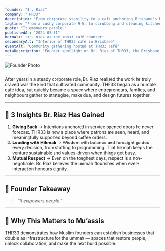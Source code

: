 ```yaml
---
founder: "Br. Riaz"
company: "THR33"
description: "From corporate stability to a café anchoring Brisbane's Muslim community."
tagline: "From a cushy corporate 9-5, to scrubbing and cleaning kitchen floors."
quote: "It empowers people."
publishedAt: "2024-08-01"
heroAlt: "Br. Riaz at the THR33 café counter"
secondaryAlt: "Interior of THR33 café in Brisbane"
eventAlt: "Community gathering hosted at THR33 café"
metaDescription: "Founder spotlight on Br. Riaz of THR33, the Brisbane café growing into a hub for Muslim founders and the wider community."
---
```


![Founder Photo](/Spotlight/thr33/Post/thr33-1.jpg)

---

After years in a steady corporate role, Br. Riaz realised the work he truly craved was the kind that cultivated community. THR33 began as a humble café idea, but quickly became a space where entrepreneurs, families, and neighbours gather to strategise, make dua, and design futures together.

---

## 🔑 3 Insights Br. Riaz Has Gained

1. **Giving Back** → Intentions anchored in service opened doors he never forecast. THR33 is now a place where patrons are seen, heard, and meaningfully supported beyond coffee orders.
2. **Leading with Hikmah** → Wisdom with balance and foresight guides every decision, from staffing to programming. That hikmah keeps the venture sustainable and values-driven when things get busy.
3. **Mutual Respect** → Even on the toughest days, respect is a non-negotiable. Br. Riaz believes the ummah flourishes when every interaction honours dignity.

---

## 💬 Founder Takeaway
> *“It empowers people.”*

---

## 🌱 Why This Matters to Mu’assis
THR33 demonstrates how Muslim founders can establish businesses that double as infrastructure for the ummah — spaces that restore people, unlock collaboration, and make the next build possible.
